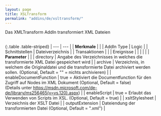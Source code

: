 ```yaml
---
layout: page
title: XSLTransform
permalink: "addins/de/xsltransform/"
---
```


Das XMLTransform AddIn transformiert XML Dateien<br /><br />

{:.table .table-striped}
| --- | --- |
| __Merkmale__ | |
| AddIn Type | Logic |
| Schnittstellen | Dateiverzeichnis |
| Transaktionen |  |
| Ereignisse |  |
| | |
| __Parameter__ | |
| directory | Angabe des Verzeichnisses in welches die transformierte XML Datei gespeichert wird |
| archive | Verzeichnis, in welchem die Originaldatei und die transformierte Datei archiviert werden sollen. (Optional, Default = "" = nichts archivieren) |
| enableDocumentFunction | true = Aktiviert die Documentfunction für den Zugriff auf Nodes im XML Dokument (Optional, Default = false)<br />(Details unter <a href="https://msdn.microsoft.com/de-de/library/ms256465(v=vs.120).aspx" target="_blank">https://msdn.microsoft.com/de-de/library/ms256465(v=vs.120).aspx</a>) |
| enableScript | true = Erlaubt das Verwenden von Scripts im XSL. (Optional, Default = true) |
| xsltStylesheet | Verzeichnis der XSLT Datei |
| outputExtension | Dateiendung der transformierten Datei (Optional, Default = ".xml") |


<!-- 
### Anwendungsbeispiele 

ToDo
-->
